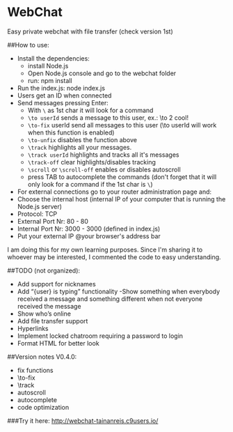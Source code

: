 # WebChat
Easy private webchat with file transfer (check version 1st)

##How to use:
 - Install the dependencies:
    - install Node.js
    - Open Node.js console and go to the webchat folder
    - run: npm install
 - Run the index.js: node index.js
 - Users get an ID when connected
 - Send messages pressing Enter:
    - With `\` as 1st char it will look for a command
    - `\to userId` sends a message to this user, ex.: \to 2 cool!
    - `\to-fix` userId send all messages to this user (\to userId will work when this function is
    enabled)
    - `\to-unfix` disables the function above
    - `\track` highlights all your messages.
    - `\track userId` highlights and tracks all it's messages
    - `\track-off` clear highlights/disables tracking
    - `\scroll` or `\scroll-off` enables or disables autoscroll
    - press TAB to autocomplete the commands (don't forget that it will only look for a command if
    the 1st char is `\`)
 - For external connections go to your router administration page and:
  - Choose the internal host (internal IP of your computer that is running the Node.js server)
  - Protocol: TCP
  - External Port Nr: 80 - 80
  - Internal Port Nr: 3000 - 3000 (defined in index.js)
  - Put your external IP @your browser's address bar

I am doing this for my own learning purposes. Since I'm sharing it to whoever may be interested, I commented the code to easy understanding.

##TODO (not organized):
 - Add support for nicknames
 - Add “{user} is typing” functionality
 -Show something when everybody received a message and something different when not
 everyone received the message
 - Show who’s online
 - Add file transfer support
 - Hyperlinks
 - Implement locked chatroom requiring a password to login
 - Format HTML for better look
 
##Version notes V0.4.0:
- fix functions
 - \to-fix
 - \track
- autoscroll
- autocomplete
- code optimization

###Try it here:
http://webchat-tainanreis.c9users.io/
